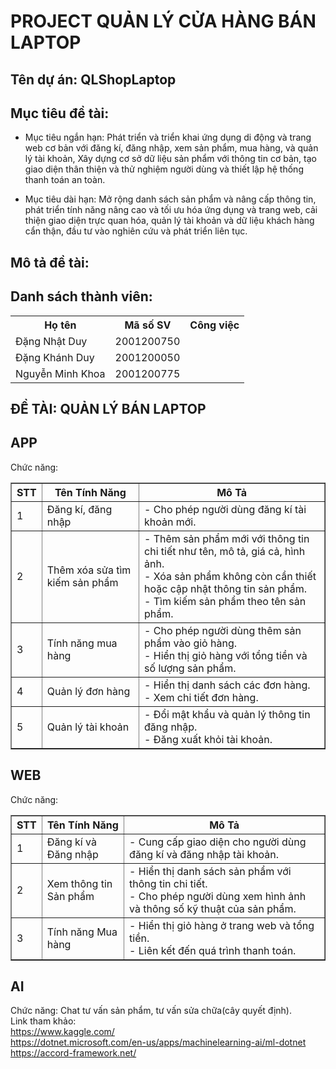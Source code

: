 # PROJECT QUẢN LÝ CỬA HÀNG BÁN LAPTOP
## Tên dự án: QLShopLaptop

## Mục tiêu đề tài:
+ Mục tiêu ngắn hạn: Phát triển và triển khai ứng dụng di động và trang web cơ bản với đăng kí, đăng nhập, xem sản phẩm, mua hàng, và quản lý tài khoản, Xây dựng cơ sở dữ liệu sản phẩm với thông tin cơ bản,
tạo giao diện thân thiện và thử nghiệm người dùng và thiết lập hệ thống thanh toán an toàn.
  
+ Mục tiêu dài hạn: Mở rộng danh sách sản phẩm và nâng cấp thông tin, phát triển tính năng nâng cao và tối ưu hóa ứng dụng và trang web, cải thiện giao diện trực quan hóa, quản lý tài khoản và dữ liệu khách hàng cẩn thận, đầu tư vào nghiên cứu và phát triển liên tục.
## Mô tả đề tài:

## Danh sách thành viên:
<table>
  <tr>
    <th>Họ tên</th>
    <th>Mã số SV</th>
    <th>Công việc</th>
  </tr>
  <tr>
    <td>Đặng Nhật Duy</td>
    <td>2001200750</td>
    <td></td>
  </tr>
  <tr>
    <td>Đặng Khánh Duy</td>
    <td>2001200050</td>
    <td></td>
  </tr>
  <tr>
    <td>Nguyễn Minh Khoa</td>
    <td>2001200775</td>
    <td></td>
  </tr>
</table>

## ĐỀ TÀI: QUẢN LÝ BÁN LAPTOP

## APP
Chức năng:
<table border="1">
    <tr>
        <th>STT</th>
        <th>Tên Tính Năng</th>
        <th>Mô Tả</th>
    </tr>
    <tr>
        <td>1</td>
        <td>Đăng kí, đăng nhập</td>
        <td>- Cho phép người dùng đăng kí tài khoản mới.</td>
    </tr>
    <tr>
        <td>2</td>
        <td>Thêm xóa sửa tìm kiếm sản phẩm</td>
        <td>
            - Thêm sản phẩm mới với thông tin chi tiết như tên, mô tả, giá cả, hình ảnh.<br>
            - Xóa sản phẩm không còn cần thiết hoặc cập nhật thông tin sản phẩm.<br>
            - Tìm kiếm sản phẩm theo tên sản phẩm.
        </td>
    </tr>
    <tr>
        <td>3</td>
        <td>Tính năng mua hàng</td>
        <td>
            - Cho phép người dùng thêm sản phẩm vào giỏ hàng.<br>
            - Hiển thị giỏ hàng với tổng tiền và số lượng sản phẩm.
        </td>
    </tr>
    <tr>
        <td>4</td>
        <td>Quản lý đơn hàng</td>
        <td>
            - Hiển thị danh sách các đơn hàng.<br>
            - Xem chi tiết đơn hàng.
        </td>
    </tr>
    <tr>
        <td>5</td>
        <td>Quản lý tài khoản</td>
        <td>
            - Đổi mật khẩu và quản lý thông tin đăng nhập.<br>
            - Đăng xuất khỏi tài khoản.
        </td>
    </tr>
</table>

## WEB
Chức năng:

<table border="1">
    <tr>
        <th>STT</th>
        <th>Tên Tính Năng</th>
        <th>Mô Tả</th>
    </tr>
    <tr>
        <td>1</td>
        <td>Đăng kí và Đăng nhập</td>
        <td>
            - Cung cấp giao diện cho người dùng đăng kí và đăng nhập tài khoản.
        </td>
    </tr>
    <tr>
        <td>2</td>
        <td>Xem thông tin Sản phẩm</td>
        <td>
            - Hiển thị danh sách sản phẩm với thông tin chi tiết.<br>
            - Cho phép người dùng xem hình ảnh và thông số kỹ thuật của sản phẩm.
        </td>
    </tr>
    <tr>
        <td>3</td>
        <td>Tính năng Mua hàng</td>
        <td>
            - Hiển thị giỏ hàng ở trang web và tổng tiền.<br>
            - Liên kết đến quá trình thanh toán.
        </td>
    </tr>
</table>

## AI
Chức năng: Chat tư vấn sản phẩm, tư vấn sửa chữa(cây quyết định).<br>
Link tham khảo:<br>
https://www.kaggle.com/<br>
https://dotnet.microsoft.com/en-us/apps/machinelearning-ai/ml-dotnet<br>
https://accord-framework.net/


